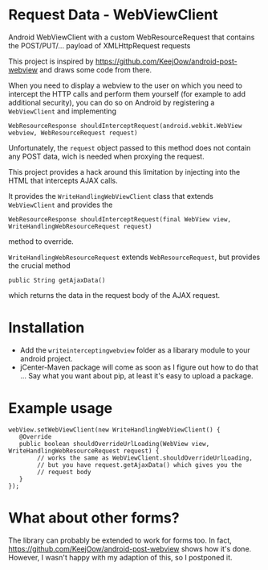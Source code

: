 Request Data - WebViewClient
====================
Android WebViewClient with a custom WebResourceRequest that contains the POST/PUT/... payload of XMLHttpRequest requests

This project is inspired by https://github.com/KeejOow/android-post-webview and draws some code from there.


When you need to display a webview to the user on which you need to intercept the HTTP calls and perform them yourself (for example to add additional security), you can do so on Android by registering a `WebViewClient` and implementing 

```
WebResourceResponse shouldInterceptRequest(android.webkit.WebView webview, WebResourceRequest request)
```

Unfortunately, the `request` object passed to this method does not contain any POST data, wich is needed when proxying the request.

This project provides a hack around this limitation by injecting into the HTML that intercepts AJAX calls.

It provides the `WriteHandlingWebViewClient` class that extends `WebViewClient` and provides the 
```
WebResourceResponse shouldInterceptRequest(final WebView view, WriteHandlingWebResourceRequest request)
```
method to override.

`WriteHandlingWebResourceRequest` extends `WebResourceRequest`, but provides the crucial method
```
public String getAjaxData()
```
which returns the data in the request body of the AJAX request.


# Installation

 * Add the `writeinterceptingwebview` folder as a libarary module to your android project. 
 * jCenter-Maven package will come as soon as I figure out how to do that ... Say what you want about pip, at least it's easy to upload a package.
 
 
 # Example usage 
 
 ```
 webView.setWebViewClient(new WriteHandlingWebViewClient() {
    @Override
    public boolean shouldOverrideUrlLoading(WebView view, WriteHandlingWebResourceRequest request) {
         // works the same as WebViewClient.shouldOverrideUrlLoading, 
         // but you have request.getAjaxData() which gives you the 
         // request body
    }
});
```

# What about other forms?

The library can probably be extended to work for forms too. In fact, https://github.com/KeejOow/android-post-webview shows how it's done. However, I wasn't happy with my adaption of this, so I postponed it.
